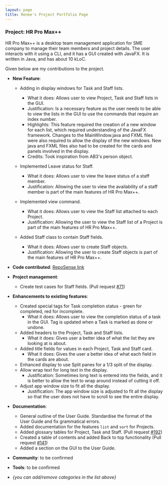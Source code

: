 ```yaml
---
layout: page
title: Renee's Project Portfolio Page
---
```


### Project: HR Pro Max++

HR Pro Max++ is a desktop team management application for SME company to manage their team members and project details.
The user interacts with it using a CLI, and it has a GUI created with JavaFX.
It is written in Java, and has about 10 kLoC.

Given below are my contributions to the project.

* **New Feature**: 
  * Adding in display windows for Task and Staff lists. 
    * What it does: Allows user to view Project, Task and Staff lists in the GUI.
    * Justification: Is a necessary feature as the user needs to be able to view the lists in the GUI to use the commands that require an index number.
    * Highlights: This feature required the creation of a new window for each list, which required understanding of the JavaFX framework. 
    Changes to the MainWindow.java and FXML files were also required to allow the display of the new windows. 
    New java and FXML files also had to be created for the cards and panels involved in the display.
    * Credits: Took inspiration from AB3's person object.
    

  * Implemented Leave status for Staff.
    * What it does: Allows user to view the leave status of a staff member.
    * Justification: Allowing the user to view the availability of a staff member is part of the main features of HR Pro Max++.
    

  * Implemented view command.
    * What it does: Allows user to view the Staff list attached to each Project.
    * Justification: Allowing the user to view the Staff list of a Project is part of the main features of HR Pro Max++.
    

  * Added Staff class to contain Staff fields. 
    * What it does: Allows user to create Staff objects.
    * Justification: Allowing the user to create Staff objects is part of the main features of HR Pro Max++.
    

* **Code contributed**: [RepoSense link](https://nus-cs2103-ay2223s1.github.io/tp-dashboard/?search=reneeyeow02&breakdown=true)


* **Project management**:
  * Create test cases for Staff fields. (Pull request [#71](https://github.com/AY2223S1-CS2103T-T09-3/tp/pull/71))
  

* **Enhancements to existing features**: 
  * Created special tags for Task completion status - green for completed, red for incomplete.
    * What it does: Allows user to view the completion status of a task in the GUI. Tag is updated when a Task is marked as done or undone.
  * Added headers to the Project, Task and Staff lists.
    * What it does: Gives user a better idea of what the list they are looking at is about.
  * Added title fields for values in each Project, Task and Staff card.
    * What it does: Gives the user a better idea of what each field in the cards are about.
  * Enhanced display to use Split panes for a 1/3 split of the display.
  * Allow wrap text for long text in the display.
    * Justification: Sometimes long text is entered into the fields, and it is better to allow the text to wrap around instead of cutting it off.
  * Adjust app window size to fit all the display.
    * Justification: The app window size is adjusted to fit all the display so that the user does not have to scroll to see the entire display.
   
 
* **Documentation**: 
  * General outline of the User Guide. Standardise the format of the User Guide and fix grammatical errors.
  * Added documentation for the features `list` and `sort` for Projects. 
  * Added glossary tables for Project, Task and Staff. (Pull request [#192](https://github.com/AY2223S1-CS2103T-T09-3/tp/pull/192))
  * Created a table of contents and added Back to top functionality (Pull request [#141](https://github.com/AY2223S1-CS2103T-T09-3/tp/pull/141))
  * Added a section on the GUI to the User Guide.

* **Community**: to be confirmed

* **Tools**: to be confirmed

* _{you can add/remove categories in the list above}_
